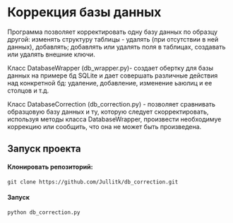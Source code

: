 # Коррекция базы данных
 Программа позволяет корректировать одну базу данных по образцу другой: изменять структуру таблицы - удалять (при отсутствии в ней данных), добавлять; добавлять или удалять поля в таблицах, создавать или удалять внешние ключи.
 
Класс DatabaseWrapper (db_wrapper.py)- создает обертку для базы данных на примере бд SQLite и дает совершать различные действия над конкретной бд: удаление, добавление, изменение ьаюлиц и ее столцов и т.д.

Класс DatabaseCorrection (db_correction.py) - позволяет сравнивать образцовую базу данных и ту, которую следует скорректировать, используя методы класса DatabaseWrapper, произвести необходимуе коррекцию или сообщить, что она не может быть произведена.
## Запуск проекта

#### Клонировать репозиторий:
```
git clone https://github.com/Jullitk/db_correction.git
```
#### Запуск

```
python db_correction.py
```
